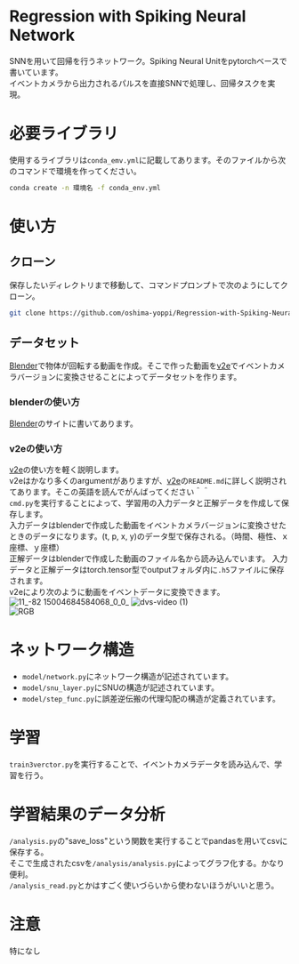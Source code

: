 # Regression with Spiking Neural Network
SNNを用いて回帰を行うネットワーク。Spiking Neural Unitをpytorchベースで書いています。  
イベントカメラから出力されるパルスを直接SNNで処理し、回帰タスクを実現。

# 必要ライブラリ
使用するライブラリは`conda_emv.yml`に記載してあります。そのファイルから次のコマンドで環境を作ってください。
```bash
conda create -n 環境名 -f conda_env.yml
```


# 使い方
## クローン
保存したいディレクトリまで移動して、コマンドプロンプトで次のようにしてクローン。
```bash
git clone https://github.com/oshima-yoppi/Regression-with-Spiking-Neural-Networks.git
```
## データセット
[Blender](https://github.com/oshima-yoppi/Blender)で物体が回転する動画を作成。そこで作った動画を[v2e](https://github.com/oshima-yoppi/v2e)でイベントカメラバージョンに変換させることによってデータセットを作ります。

### blenderの使い方
[Blender](https://github.com/oshima-yoppi/Blender)のサイトに書いてあります。

### v2eの使い方
[v2e](https://github.com/oshima-yoppi/v2e)の使い方を軽く説明します。  
v2eはかなり多くのargumentがありますが、[v2e](https://github.com/oshima-yoppi/v2e)の`README.md`に詳しく説明されてあります。そこの英語を読んでがんばってください＾＾  
`cmd.py`を実行することによって、学習用の入力データと正解データを作成して保存します。  
入力データはblenderで作成した動画をイベントカメラバージョンに変換させたときのデータになります。(t, p, x, y)のデータ型で保存される。（時間、極性、ｘ座標、ｙ座標）  
正解データはblenderで作成した動画のファイル名から読み込んでいます。
入力データと正解データはtorch.tensor型でoutputフォルダ内に`.h5`ファイルに保存されます。  
v2eにより次のように動画をイベントデータに変換できます。  
![11_-82 15004684584068_0_0_](https://user-images.githubusercontent.com/82073759/171681741-ba964a32-5cfd-43fe-bb4c-d69e6c965247.gif)
![dvs-video (1)](https://user-images.githubusercontent.com/82073759/171682207-dc1ed076-8993-4d68-8a97-b6469c0b08bd.gif)  
![RGB](https://github.com/oshima-yoppi/SNU_torch/blob/bf0eeb282c6cc7c25fda309d9154aa09b9ee3c4b/youtube/douga_.gif)


# ネットワーク構造  
- `model/network.py`にネットワーク構造が記述されています。  
- `model/snu_layer.py`にSNUの構造が記述されています。  
- `model/step_func.py`に誤差逆伝搬の代理勾配の構造が定義されています。
# 学習
`train3verctor.py`を実行することで、イベントカメラデータを読み込んで、学習を行う。

# 学習結果のデータ分析 
`/analysis.py`の"save_loss"という関数を実行することでpandasを用いてcsvに保存する。  
そこで生成されたcsvを`/analysis/analysis.py`によってグラフ化する。かなり便利。  
`/analysis_read.py`とかはすごく使いづらいから使わないほうがいいと思う。


# 注意
特になし


